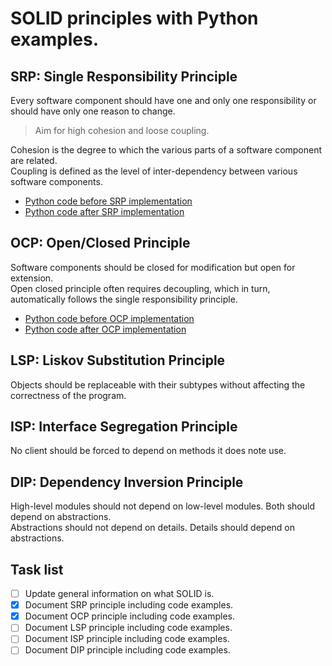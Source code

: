 # SOLID principles with Python examples.

## SRP: Single Responsibility Principle

Every software component should have one and only one responsibility or should have only one reason to change.
> Aim for high cohesion and loose coupling.

Cohesion is the degree to which the various parts of a software component are related.  
Coupling is defined as the level of inter-dependency between various software components.

* [Python code before SRP implementation](https://github.com/wim-vdw/solid-principles-python/blob/main/01-srp/01-srp-1-before.py)
* [Python code after SRP implementation](https://github.com/wim-vdw/solid-principles-python/blob/main/01-srp/01-srp-2-after.py)

## OCP: Open/Closed Principle

Software components should be closed for modification but open for extension.  
Open closed principle often requires decoupling, which in turn, automatically follows the single responsibility
principle.

* [Python code before OCP implementation](https://github.com/wim-vdw/solid-principles-python/blob/main/02-ocp/02-ocp-1-before.py)
* [Python code after OCP implementation](https://github.com/wim-vdw/solid-principles-python/blob/main/02-ocp/02-ocp-2-after.py)

## LSP: Liskov Substitution Principle

Objects should be replaceable with their subtypes without affecting the correctness of the program.

## ISP: Interface Segregation Principle

No client should be forced to depend on methods it does note use.

## DIP: Dependency Inversion Principle

High-level modules should not depend on low-level modules. Both should depend on abstractions.  
Abstractions should not depend on details. Details should depend on abstractions.

## Task list

- [ ] Update general information on what SOLID is.
- [x] Document SRP principle including code examples.
- [x] Document OCP principle including code examples.
- [ ] Document LSP principle including code examples.
- [ ] Document ISP principle including code examples.
- [ ] Document DIP principle including code examples.